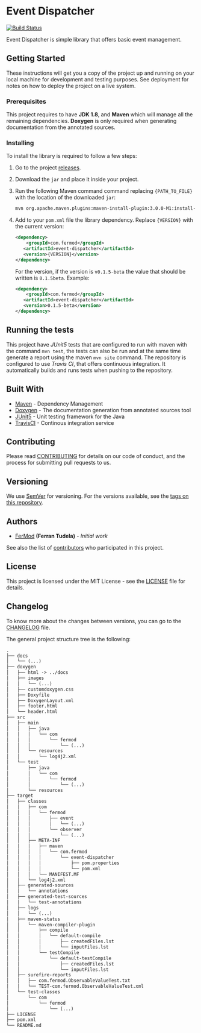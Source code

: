 # Event Dispatcher

[![Build Status](https://travis-ci.org/FerMod/EventDispatcher.svg?branch=master)](https://travis-ci.org/FerMod/EventDispatcher)

Event Dispatcher is simple library that offers basic event management.

## Getting Started

These instructions will get you a copy of the project up and running on your local machine for development and testing purposes. See deployment for notes on how to deploy the project on a live system.

### Prerequisites

This project requires to have **JDK 1.8**, and **Maven** which will manage all the remaining dependencies. **Doxygen** is only required when generating documentation from the annotated sources.

### Installing

To install the library is required to follow a few steps:

1. Go to the project [releases](https://github.com/FerMod/EventDispatcher/releases/latest).
2. Download the `jar` and place it inside your project.
3. Run the following Maven command command replacing `{PATH_TO_FILE}` with the location of the downloaded `jar`:

    ```bash
    mvn org.apache.maven.plugins:maven-install-plugin:3.0.0-M1:install-file -Dfile={PATH_TO_FILE}
    ```

4. Add to your `pom.xml` file the library dependency. Replace `{VERSION}` with the current version:

    ```xml
    <dependency>
        <groupId>com.fermod</groupId>
       <artifactId>event-dispatcher</artifactId>
       <version>{VERSION}</version>
    </dependency>
    ```

    For the version, if the version is `v0.1.5-beta` the value that should be written is `0.1.5beta`.
    Example:

    ```xml
    <dependency>
        <groupId>com.fermod</groupId>
       <artifactId>event-dispatcher</artifactId>
       <version>0.1.5-beta</version>
    </dependency>
    ```

## Running the tests

This project have *JUnit5* tests that are configured to run with maven with the command `mvn test`, the tests can also be run and at the same time generate a report using the maven `mvn site` command.
The repository is configured to use *Travis CI*, that offers continuous integration. It automatically builds and runs tests when pushing to the repository.

## Built With

- [Maven](https://maven.apache.org/) - Dependency Management
- [Doxygen](http://www.doxygen.nl/) - The documentation generation from annotated sources tool
- [JUnit5](https://junit.org/junit5/) - Unit testing framework for the Java
- [TravisCI](https://travis-ci.org/) - Continous integration service

## Contributing

Please read [CONTRIBUTING](CONTRIBUTING.md) for details on our code of conduct, and the process for submitting pull requests to us.

## Versioning

We use [SemVer](http://semver.org/) for versioning. For the versions available, see the [tags on this repository](https://github.com/FerMod/EventDispatcher/tags).

## Authors

* [FerMod](https://github.com/FerMod) **(Ferran Tudela)** - *Initial work*

See also the list of [contributors](https://github.com/FerMod/EventDispatcher/contributors) who participated in this project.

## License

This project is licensed under the MIT License - see the [LICENSE](LICENSE) file for details.

## Changelog

To know more about the changes between versions, you can go to the [CHANGELOG](CHANGELOG.md) file.

The general project structure tree is the following:

```tex
.
├── docs
│   └── (...)
├── doxygen
│   ├── html -> ../docs
│   ├── images
│   │   └── (...)
│   ├── customdoxygen.css
│   ├── Doxyfile
│   ├── DoxygenLayout.xml
│   ├── footer.html
│   └── header.html
├── src
│   ├── main
│   │   ├── java
│   │   │   └── com
│   │   │       └── fermod
│   │   │           └── (...)
│   │   └── resources
│   │       └── log4j2.xml
│   └── test
│       ├── java
│       │   └── com
│       │       └── fermod
│       │           └── (...)
│       └── resources
├── target
│   ├── classes
│   │   ├── com
│   │   │   └── fermod
│   │   │       ├── event
│   │   │       │   └── (...)
│   │   │       └── observer
│   │   │           └── (...)
│   │   ├── META-INF
│   │   │   ├── maven
│   │   │   │   └── com.fermod
│   │   │   │       └── event-dispatcher
│   │   │   │           ├── pom.properties
│   │   │   │           └── pom.xml
│   │   │   └── MANIFEST.MF
│   │   └── log4j2.xml
│   ├── generated-sources
│   │   └── annotations
│   ├── generated-test-sources
│   │   └── test-annotations
│   ├── logs
│   │   └── (...)
│   ├── maven-status
│   │   └── maven-compiler-plugin
│   │       ├── compile
│   │       │   └── default-compile
│   │       │       ├── createdFiles.lst
│   │       │       └── inputFiles.lst
│   │       └── testCompile
│   │           └── default-testCompile
│   │               ├── createdFiles.lst
│   │               └── inputFiles.lst
│   ├── surefire-reports
│   │   ├── com.fermod.ObservableValueTest.txt
│   │   └── TEST-com.fermod.ObservableValueTest.xml
│   └── test-classes
│       └── com
│           └── fermod
│               └── (...)
├── LICENSE
├── pom.xml
└── README.md
```
